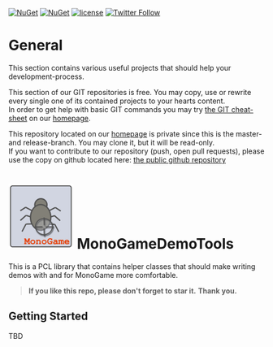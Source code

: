 [![NuGet](https://img.shields.io/nuget/v/MonoGameDemoTools.svg)](https://www.nuget.org/packages/MonoGameDemoTools/) [![NuGet](https://img.shields.io/nuget/dt/MonoGameDemoTools.svg)](https://www.nuget.org/packages/MonoGameDemoTools/) [![license](https://img.shields.io/github/license/unterrainerinformatik/MonoGameDemoTools.svg?maxAge=2592000)](http://unlicense.org)  [![Twitter Follow](https://img.shields.io/twitter/follow/throbax.svg?style=social&label=Follow&maxAge=2592000)](https://twitter.com/throbax)  

# General

This section contains various useful projects that should help your development-process.  

This section of our GIT repositories is free. You may copy, use or rewrite every single one of its contained projects to your hearts content.  
In order to get help with basic GIT commands you may try [the GIT cheat-sheet][coding] on our [homepage][homepage].  

This repository located on our  [homepage][homepage] is private since this is the master- and release-branch. You may clone it, but it will be read-only.  
If you want to contribute to our repository (push, open pull requests), please use the copy on github located here: [the public github repository][github]  

# ![Icon](https://github.com/UnterrainerInformatik/MonoGameDemoTools/raw/master/icon.png) MonoGameDemoTools

This is a PCL library that contains helper classes that should make writing demos with and for MonoGame more comfortable. 


> **If you like this repo, please don't forget to star it.**
> **Thank you.**



## Getting Started

TBD

[homepage]: http://www.unterrainer.info
[coding]: http://www.unterrainer.info/Home/Coding
[github]: https://github.com/UnterrainerInformatik/BloomEffectRenderer
